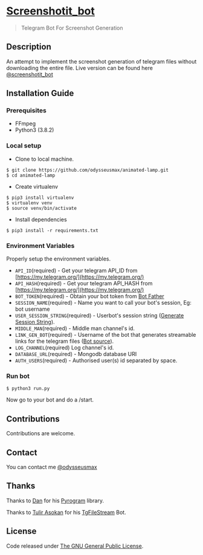 # [Screenshotit_bot](https://tx.me/screenshotit_bot)
> Telegram Bot For Screenshot Generation

## Description

An attempt to implement the screenshot generation of telegram files without downloading the entire file. Live version can be found here [@screenshotit_bot](https://tx.me/screenshotit_bot "Screenshot Generator Bot")

## Installation Guide

### Prerequisites
* FFmpeg
* Python3 (3.8.2)

### Local setup
* Clone to local machine.
```
$ git clone https://github.com/odysseusmax/animated-lamp.git
$ cd animated-lamp
````

* Create virtualenv
```
$ pip3 install virtualenv
$ virtualenv venv
$ source venv/bin/activate
```

* Install dependencies
```
$ pip3 install -r requirements.txt
```

### Environment Variables
Properly setup the environment variables.
* `API_ID`(required) - Get your telegram API_ID from [https://my.telegram.org/](https://my.telegram.org/)
* `API_HASH`(required) - Get your telegram API_HASH from [https://my.telegram.org/](https://my.telegram.org/)
* `BOT_TOKEN`(required) - Obtain your bot token from [Bot Father](https://t.me/BotFather "Bot Father")
* `SESSION_NAME`(required) - Name you want to call your bot's session, Eg: bot username
* `USER_SESSION_STRING`(required) - Userbot's session string ([Generate Session String](https://generatesessionstring.christyroys.repl.run/)).
* `MIDDLE_MAN`(required) - Middle man channel's id.
* `LINK_GEN_BOT`(required) - Username of the bot that generates streamable links for the telegram files ([Bot source](https://github.com/tulir/tgfilestream)).
* `LOG_CHANNEL`(required) Log channel's id.
* `DATABASE_URL`(required) - Mongodb database URI
* `AUTH_USERS`(required) - Authorised user(s) id separated by space.

### Run bot
`$ python3 run.py`

Now go to your bot and do a /start.

## Contributions
Contributions are welcome.

## Contact
You can contact me [@odysseusmax](https://tx.me/odysseusmax)

## Thanks
Thanks to [Dan](https://github.com/delivrance) for his [Pyrogram](https://github.com/pyrogram/pyrogram "Pyrogram") library.

Thanks to [Tulir Asokan](https://github.com/tulir "Tulir Asokan") for his [TgFileStream](https://github.com/tulir/tgfilestream "TgFileStream") Bot.
## License
Code released under [The GNU General Public License](LICENSE).
